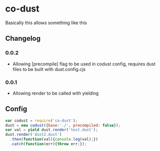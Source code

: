 # co-dust

Basically this allows something like this

## Changelog

### 0.0.2

* Allowing [precompile] flag to be used in codust config, requires dust files to be built with dust.config.cjs

### 0.0.1

* Allowing render to be called with yielding

## Config

```javascript
var codust = require('co-dust');
dust = new codust({base:'./', precompiled: false});
var val = yield dust.render('test.dust');
dust.render('dust2.dust')
  .then(function(val){console.log(val);})
  .catch(function(err){throw err;});
```
